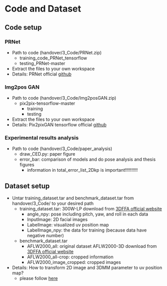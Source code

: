 Code and Dataset
===

## Code setup
### PRNet
- Path to code (handover/3_Code/PRNet.zip)
	- training_code_PRNet_tensorflow
	- testing_PRNet-master
- Extract the files to your own workspace
- Details: PRNet official [github](https://github.com/YadiraF/PRNet) 

### Img2pos GAN
- Path to code (handover/3_Code/Img2posGAN.zip)
	- pix2pix-tensorflow-master
		- training
		- testing
- Extract the files to your own workspace
- Details: Pix2pixGAN tensorflow official [github](https://github.com/affinelayer/pix2pix-tensorflow) 

### Experimental results analysis
- Path to code (handover/3_Code/paper_analysis)
	- draw_CED.py: paper figure
	- error_bar: comparison of models and do pose analysis and thesis figures
		- information in total_error_list_2Dkp is important!!!!!!!!!! 
		
## Dataset setup
- Untar training_dataset.tar and benchmark_dataset.tar from handover/3_Code/ to your desired path
	- training_dataset.tar: 300W-LP download from [3DFFA official website](http://www.cbsr.ia.ac.cn/users/xiangyuzhu/projects/3DDFA/main.htm)
		- angle_npy: pose including pitch, yaw, and roll in each data
		- InputImage: 2D facial images
		- LabelImage: visualized uv position map
		- LabelImage_npy: the data for training (because data have negative number)
	- benchmark_dataset.tar
		- AFLW2000_all: original dataset AFLW2000-3D download from [3DFFA official website](http://www.cbsr.ia.ac.cn/users/xiangyuzhu/projects/3DDFA/main.htm)
		- AFLW2000_all-crop: cropped information
		- AFLW2000_image_cropped: cropped images
- Details: How to transform 2D image and 3DMM parameter to uv position map?
	- please follow [here](https://github.com/YadiraF/face3d/blob/master/examples/8_generate_posmap_300WLP.py)

